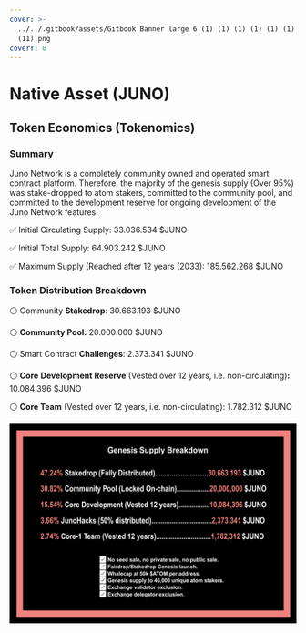 ```yaml
---
cover: >-
  ../../.gitbook/assets/Gitbook Banner large 6 (1) (1) (1) (1) (1) (1) (1)
  (11).png
coverY: 0
---
```


# Native Asset (JUNO)

## **Token Economics (Tokenomics)**

### **Summary**

Juno Network is a completely community owned and operated smart contract platform. Therefore, the majority of the genesis supply (Over 95%) was stake-dropped to atom stakers, committed to the community pool, and committed to the development reserve for ongoing development of the Juno Network features.



✅ Initial Circulating Supply: 33.036.534 $JUNO

✅ Initial Total Supply: 64.903.242 $JUNO‌

✅ Maximum Supply (Reached after 12 years (2033): 185.562.268 $JUNO

### **Token Distribution Breakdown**

⚪️ Community **Stakedrop**: 30.663.193 $JUNO

⚪️ **Community Pool:** 20.000.000 $JUNO

⚪️ Smart Contract **Challenges**: 2.373.341 $JUNO

⚪️ **Core** **Development Reserve** (Vested over 12 years, i.e. non-circulating)**:** 10.084.396 $JUNO

⚪️ **Core Team** (Vested over 12 years, i.e. non-circulating): 1.782.312 $JUNO

&#x20;

![](<../../.gitbook/assets/image (14).png>)
